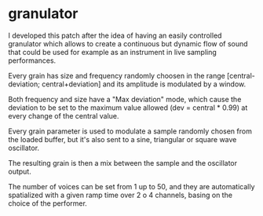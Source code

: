 # granulator
I developed this patch after the idea of having an easily controlled granulator which allows to create a continuous but dynamic flow of sound that could be used for example as an instrument in live sampling performances.

Every grain has size and frequency randomly choosen in the range [central-deviation; central+deviation] and its amplitude is modulated by a window.

Both frequency and size have a "Max deviation" mode, which cause the deviation to be set to the maximum value allowed (dev = central * 0.99) at every change of the central value.

Every grain parameter is used to modulate a sample randomly chosen from the loaded buffer, but it's also sent to a sine, triangular or square wave oscillator.

The resulting grain is then a mix between the sample and the oscillator output.

The number of voices can be set from 1 up to 50, and they are automatically spatialized with a given ramp time over 2 o 4 channels, basing on the choice of the performer.
